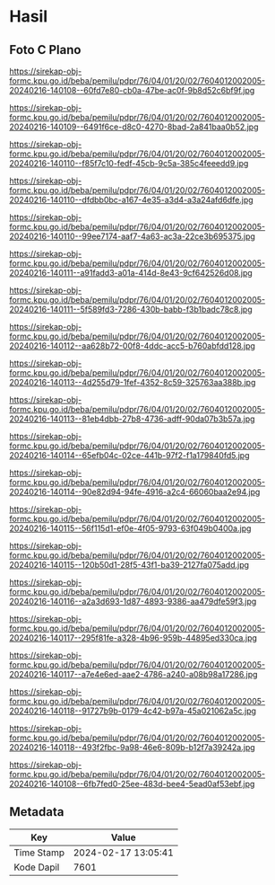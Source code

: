 # Hasil

## Foto C Plano

https://sirekap-obj-formc.kpu.go.id/beba/pemilu/pdpr/76/04/01/20/02/7604012002005-20240216-140108--60fd7e80-cb0a-47be-ac0f-9b8d52c6bf9f.jpg

https://sirekap-obj-formc.kpu.go.id/beba/pemilu/pdpr/76/04/01/20/02/7604012002005-20240216-140109--6491f6ce-d8c0-4270-8bad-2a841baa0b52.jpg

https://sirekap-obj-formc.kpu.go.id/beba/pemilu/pdpr/76/04/01/20/02/7604012002005-20240216-140110--f85f7c10-fedf-45cb-9c5a-385c4feeedd9.jpg

https://sirekap-obj-formc.kpu.go.id/beba/pemilu/pdpr/76/04/01/20/02/7604012002005-20240216-140110--dfdbb0bc-a167-4e35-a3d4-a3a24afd6dfe.jpg

https://sirekap-obj-formc.kpu.go.id/beba/pemilu/pdpr/76/04/01/20/02/7604012002005-20240216-140110--99ee7174-aaf7-4a63-ac3a-22ce3b695375.jpg

https://sirekap-obj-formc.kpu.go.id/beba/pemilu/pdpr/76/04/01/20/02/7604012002005-20240216-140111--a91fadd3-a01a-414d-8e43-9cf642526d08.jpg

https://sirekap-obj-formc.kpu.go.id/beba/pemilu/pdpr/76/04/01/20/02/7604012002005-20240216-140111--5f589fd3-7286-430b-babb-f3b1badc78c8.jpg

https://sirekap-obj-formc.kpu.go.id/beba/pemilu/pdpr/76/04/01/20/02/7604012002005-20240216-140112--aa628b72-00f8-4ddc-acc5-b760abfdd128.jpg

https://sirekap-obj-formc.kpu.go.id/beba/pemilu/pdpr/76/04/01/20/02/7604012002005-20240216-140113--4d255d79-1fef-4352-8c59-325763aa388b.jpg

https://sirekap-obj-formc.kpu.go.id/beba/pemilu/pdpr/76/04/01/20/02/7604012002005-20240216-140113--81eb4dbb-27b8-4736-adff-90da07b3b57a.jpg

https://sirekap-obj-formc.kpu.go.id/beba/pemilu/pdpr/76/04/01/20/02/7604012002005-20240216-140114--65efb04c-02ce-441b-97f2-f1a179840fd5.jpg

https://sirekap-obj-formc.kpu.go.id/beba/pemilu/pdpr/76/04/01/20/02/7604012002005-20240216-140114--90e82d94-94fe-4916-a2c4-66060baa2e94.jpg

https://sirekap-obj-formc.kpu.go.id/beba/pemilu/pdpr/76/04/01/20/02/7604012002005-20240216-140115--56f115d1-ef0e-4f05-9793-63f049b0400a.jpg

https://sirekap-obj-formc.kpu.go.id/beba/pemilu/pdpr/76/04/01/20/02/7604012002005-20240216-140115--120b50d1-28f5-43f1-ba39-2127fa075add.jpg

https://sirekap-obj-formc.kpu.go.id/beba/pemilu/pdpr/76/04/01/20/02/7604012002005-20240216-140116--a2a3d693-1d87-4893-9386-aa479dfe59f3.jpg

https://sirekap-obj-formc.kpu.go.id/beba/pemilu/pdpr/76/04/01/20/02/7604012002005-20240216-140117--295f81fe-a328-4b96-959b-44895ed330ca.jpg

https://sirekap-obj-formc.kpu.go.id/beba/pemilu/pdpr/76/04/01/20/02/7604012002005-20240216-140117--a7e4e6ed-aae2-4786-a240-a08b98a17286.jpg

https://sirekap-obj-formc.kpu.go.id/beba/pemilu/pdpr/76/04/01/20/02/7604012002005-20240216-140118--91727b9b-0179-4c42-b97a-45a021062a5c.jpg

https://sirekap-obj-formc.kpu.go.id/beba/pemilu/pdpr/76/04/01/20/02/7604012002005-20240216-140118--493f2fbc-9a98-46e6-809b-b12f7a39242a.jpg

https://sirekap-obj-formc.kpu.go.id/beba/pemilu/pdpr/76/04/01/20/02/7604012002005-20240216-140108--6fb7fed0-25ee-483d-bee4-5ead0af53ebf.jpg


## Metadata

| Key        | Value               |
| ---------- | ------------------- |
| Time Stamp | 2024-02-17 13:05:41 |
| Kode Dapil | 7601                |



